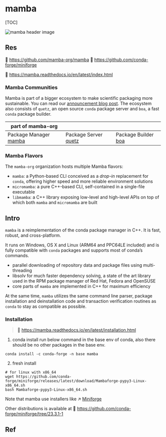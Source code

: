# mamba

[TOC]



![mamba header image](../../../../../../../../../../Assets/Pics/mamba_header.png)



## Res
🚧 https://github.com/mamba-org/mamba
🚧 https://github.com/conda-forge/miniforge

📂 https://mamba.readthedocs.io/en/latest/index.html


### Mamba Communities
Mamba is part of a bigger ecosystem to make scientific packaging more sustainable. You can read our [announcement blog post](https://medium.com/@QuantStack/open-software-packaging-for-science-61cecee7fc23). The ecosystem also consists of `quetz`, an open source `conda` package server and `boa`, a fast `conda` package builder.

| part of mamba-org                                           |                                                            |                                                         |
| ----------------------------------------------------------- | ---------------------------------------------------------- | ------------------------------------------------------- |
| Package Manager [mamba](https://github.com/mamba-org/mamba) | Package Server [quetz](https://github.com/mamba-org/quetz) | Package Builder [boa](https://github.com/mamba-org/boa) |


### Mamba Flavors
The `mamba-org` organization hosts multiple Mamba flavors:
- `mamba`: a Python-based CLI conceived as a *drop-in* replacement for `conda`, offering higher speed and more reliable environment solutions
- `micromamba`: a pure C++-based CLI, self-contained in a single-file executable
- `libmamba`: a C++ library exposing low-level and high-level APIs on top of which both `mamba` and `micromamba` are built



## Intro
`mamba` is a reimplementation of the conda package manager in C++. It is fast, robust, and cross-platform.

It runs on Windows, OS X and Linux (ARM64 and PPC64LE included) and is fully compatible with `conda` packages and supports most of conda’s commands.
- parallel downloading of repository data and package files using multi-threading
- libsolv for much faster dependency solving, a state of the art library used in the RPM package manager of Red Hat, Fedora and OpenSUSE
- core parts of `mamba` are implemented in C++ for maximum efficiency

At the same time, `mamba` utilizes the same command line parser, package installation and deinstallation code and transaction verification routines as `conda` to stay as compatible as possible.


### Installation
> 🔗 https://mamba.readthedocs.io/en/latest/installation.html

1. conda install
   run below command in the base env of conda, also there should be no other packages in the base env. 
```shell
conda install -c conda-forge -n base mamba
```

2. fresh install
```shell
# for linux with x86_64
wget https://github.com/conda-forge/miniforge/releases/latest/download/Mambaforge-pypy3-Linux-x86_64.sh
bash Mambaforge-pypy3-Linux-x86_64.sh
```

Note that mamba use installers like ↗ [Miniforge](../conda/Conda%20Channels%20&%20Repos/Miniforge.md)

Other distributions is available at 
🔗 https://github.com/conda-forge/miniforge/tree/23.3.1-1




## Ref
[放弃conda拥抱mamba]: https://xuzhougeng.top/archives/use-mamba-instead-of-conda
[pip/conda/mamba安装拓展]: https://www.jianshu.com/p/37e70ddbc543
[Accessing Anaconda Channels from Mamba]: https://stackoverflow.com/questions/73627956/accessing-anaconda-channels-from-mamba
